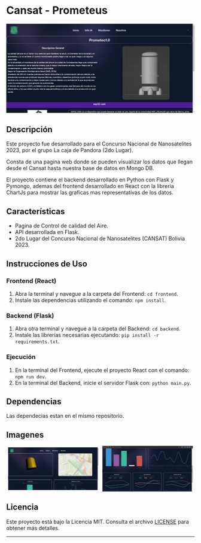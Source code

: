 # Cansat - Prometeus

![Logo](Media/logo.png)

## Descripción
Este proyecto fue desarrollado para el Concurso Nacional de Nanosatelites 2023, por el grupo La caja de Pandora (2do Lugar).

Consta de una pagina web donde se pueden visualizar los datos que llegan desde el Cansat hasta nuestra base de datos en Mongo DB.

El proyecto contiene el backend desarrollado en Python con Flask y Pymongo, ademas del frontend desarrollado en React con la libreria ChartJs para mostrar las graficas mas representativas de los datos.

## Características
- Pagina de Control de calidad del Aire.
- API desarrollada en Flask.
- 2do Lugar del Concurso Nacional de Nanosatelites (CANSAT) Bolivia 2023.

## Instrucciones de Uso
### Frontend (React)

1. Abra la terminal y navegue a la carpeta del Frontend: `cd frontend`.
2. Instale las dependencias utilizando el comando: `npm install`.

### Backend (Flask)

1. Abra otra terminal y navegue a la carpeta del Backend: `cd backend`.
2. Instale las librerías necesarias ejecutando: `pip install -r requirements.txt`.

### Ejecución

1. En la terminal del Frontend, ejecute el proyecto React con el comando: `npm run dev`.
2. En la terminal del Backend, inicie el servidor Flask con: `python main.py`.

## Dependencias
Las dependecias estan en el mismo repositorio.

## Imagenes
<div style="display: flex; justify-content: space-around; align-items: center;">
    <img src="Media/1.png" alt="" style="width: 48%;">
    <img src="Media/2.png" alt="" style="width: 48%;">
</div>



## Licencia
Este proyecto está bajo la Licencia MIT. Consulta el archivo [LICENSE](LICENSE) para obtener más detalles.

---

